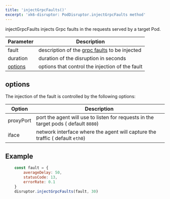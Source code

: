 ```yaml
---
title: 'injectGrpcFaults()'
excerpt: 'xk6-disruptor: PodDisruptor.injectGrpcFaults method'
---
```


injectGrpcFaults injects Grpc faults in the requests served by a target Pod.

| Parameter | Description |
| ---------- | ----------- |
| fault | description of the [grpc faults](/javascript-api/xk6-disruptor/api/faults/grpc) to be injected |
| duration | duration of the disruption in seconds |
| [options](#options) | options that control the injection of the fault |


## options

The injection of the fault is controlled by the following options:

| Option | Description |
| ------ | ----------- |
| proxyPort | port the agent will use to listen for requests in the target pods ( default `8080`) |
| iface | network interface where the agent will capture the traffic ( default `eth0`) |


## Example

<!-- eslint-skip -->

```javascript
    const fault = {
        averageDelay: 50,
        statusCode: 13,
        errorRate: 0.1
    }
    disruptor.injectGrpcFaults(fault, 30)
```